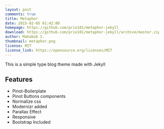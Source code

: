 ```yaml
---
layout: post
comments: true
title: Metaphor
date: 2015-02-05 01:42:00
homepage: https://github.com/prio101/metaphor-jekyll
download: https://github.com/prio101/metaphor-jekyll/archive/master.zip
author: Mahabub I.
thumbnail: metaphor.png
license: MIT
license_link: https://opensource.org/licenses/MIT
---
```


This is a simple type blog theme made with Jekyll

## Features

* Pinot-Boilerplate
* Pinot Buttons components
* Normalize css
* Modernizr added
* Parallax Effect
* Responsive
* Bootstrap Included
